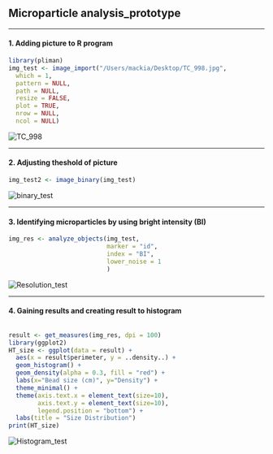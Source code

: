 ## Microparticle analysis_prototype
-------
#### 1. Adding picture to R program

``` r
library(pliman)
img_test <- image_import("/Users/mackia/Desktop/TC_998.jpg",
  which = 1,
  pattern = NULL,
  path = NULL,
  resize = FALSE,
  plot = TRUE,
  nrow = NULL,
  ncol = NULL)

```

![TC_998](https://github.com/igchoi/IBT618-SystemsBiotechnology/assets/164750221/9317fd64-e9db-4a3e-bb66-e3398034a1b4)

-------
#### 2. Adjusting theshold of picture

``` r
img_test2 <- image_binary(img_test)
``` 

![binary_test](https://github.com/igchoi/IBT618-SystemsBiotechnology/assets/164750221/99af6bed-3211-4843-aa87-ba0fe9c79023)

-------
#### 3. Identifying microparticles by using bright intensity (BI)

``` r
img_res <- analyze_objects(img_test,
                           marker = "id",
                           index = "BI",
                           lower_noise = 1
                           )

``` 

![Resolution_test](https://github.com/igchoi/IBT618-SystemsBiotechnology/assets/164750221/01140df9-94e7-4bbd-b7ef-763eef0aab46)

-------
#### 4. Gaining results and creating result to histogram

``` r

result <- get_measures(img_res, dpi = 100)
library(ggplot2)
HT_size <- ggplot(data = result) +
  aes(x = result$perimeter, y = ..density..) +
  geom_histogram() +
  geom_density(alpha = 0.3, fill = "red") +
  labs(x="Bead size (cm)", y="Density") +
  theme_minimal() +
  theme(axis.text.x = element_text(size=10),
        axis.text.y = element_text(size=10),
        legend.position = "bottom") +
  labs(title = "Size Distribution")
print(HT_size)

``` 

![Histogram_test](https://github.com/igchoi/IBT618-SystemsBiotechnology/assets/164750221/68a88cce-666d-4c06-8d1a-25719a1e93bb)

